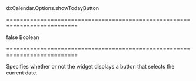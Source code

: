 <!--id-->dxCalendar.Options.showTodayButton<!--/id-->
===========================================================================
<!--default-->false<!--/default-->
<!--type-->Boolean<!--/type-->
===========================================================================

<!--shortDescription-->
Specifies whether or not the widget displays a button that selects the current date.
<!--/shortDescription-->

<!--fullDescription-->

<!--/fullDescription-->